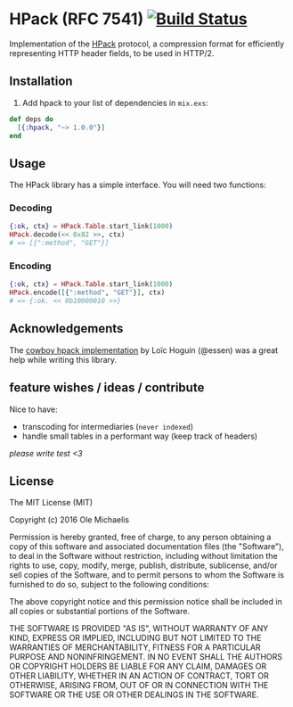 # HPack (RFC 7541) [![Build Status](https://travis-ci.org/nesQuick/elixir-hpack.svg?branch=master)](https://travis-ci.org/nesQuick/elixir-hpack)

Implementation of the [HPack](https://http2.github.io/http2-spec/compression.html) protocol, a compression format for efficiently representing HTTP header fields, to be used in HTTP/2.

## Installation

1. Add hpack to your list of dependencies in `mix.exs`:

  ```elixir
  def deps do
    [{:hpack, "~> 1.0.0"}]
  end
  ```

## Usage
The HPack library has a simple interface. You will need two functions:

### Decoding
```elixir
{:ok, ctx} = HPack.Table.start_link(1000)
HPack.decode(<< 0x82 >>, ctx)
# => [{":method", "GET"}]
```

### Encoding
```elixir
{:ok, ctx} = HPack.Table.start_link(1000)
HPack.encode([{":method", "GET"}], ctx)
# => {:ok. << 0b10000010 >>}
```

## Acknowledgements
The [cowboy hpack implementation](https://github.com/ninenines/cowlib/blob/d0cd6dcb338425a24f85f37ab1ba6d9aeaca89bb/src/cow_hpack.erl#L563) by Loïc Hoguin (@essen) was a great help while writing this library.

## feature wishes / ideas / contribute
Nice to have:
- transcoding for intermediaries (`never indexed`)
- handle small tables in a performant way (keep track of headers)

*please write test <3*

## License

The MIT License (MIT)

Copyright (c) 2016 Ole Michaelis

Permission is hereby granted, free of charge, to any person obtaining a copy
of this software and associated documentation files (the "Software"), to deal
in the Software without restriction, including without limitation the rights
to use, copy, modify, merge, publish, distribute, sublicense, and/or sell
copies of the Software, and to permit persons to whom the Software is
furnished to do so, subject to the following conditions:

The above copyright notice and this permission notice shall be included in all
copies or substantial portions of the Software.

THE SOFTWARE IS PROVIDED "AS IS", WITHOUT WARRANTY OF ANY KIND, EXPRESS OR
IMPLIED, INCLUDING BUT NOT LIMITED TO THE WARRANTIES OF MERCHANTABILITY,
FITNESS FOR A PARTICULAR PURPOSE AND NONINFRINGEMENT. IN NO EVENT SHALL THE
AUTHORS OR COPYRIGHT HOLDERS BE LIABLE FOR ANY CLAIM, DAMAGES OR OTHER
LIABILITY, WHETHER IN AN ACTION OF CONTRACT, TORT OR OTHERWISE, ARISING FROM,
OUT OF OR IN CONNECTION WITH THE SOFTWARE OR THE USE OR OTHER DEALINGS IN THE
SOFTWARE.
